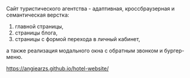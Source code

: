Сайт туристического агентства - адаптивная, кроссбраузерная и семантическая верстка:

1) главной страницы,
2) страницы блога,
3) страницы с формой перехода в личный кабинет,

а также реализация модального окна с обратным звонком и бургер-меню.

https://angiearzs.github.io/hotel-website/
